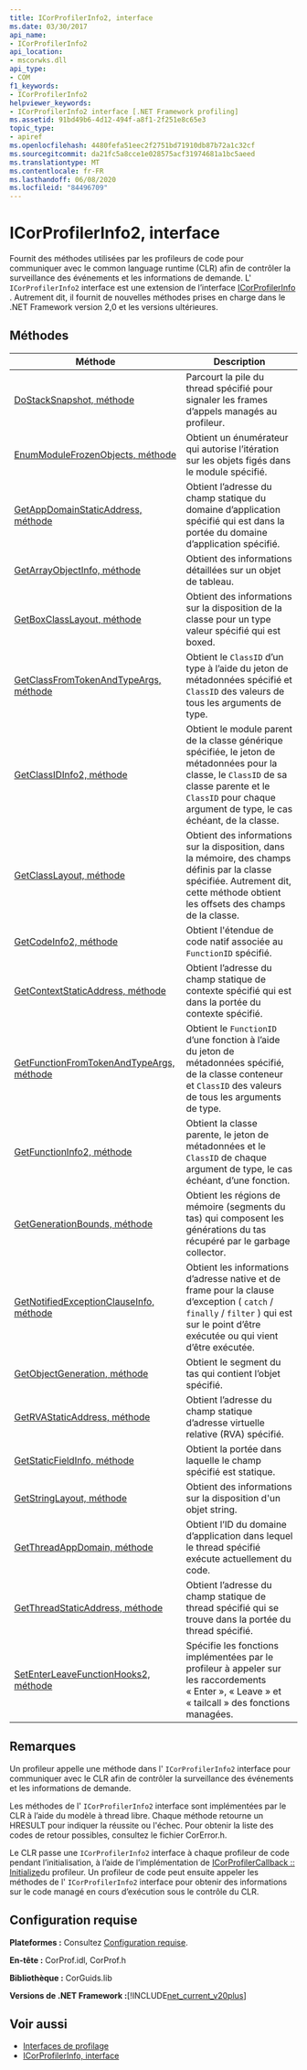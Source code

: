 ```yaml
---
title: ICorProfilerInfo2, interface
ms.date: 03/30/2017
api_name:
- ICorProfilerInfo2
api_location:
- mscorwks.dll
api_type:
- COM
f1_keywords:
- ICorProfilerInfo2
helpviewer_keywords:
- ICorProfilerInfo2 interface [.NET Framework profiling]
ms.assetid: 91bd49b6-4d12-494f-a8f1-2f251e8c65e3
topic_type:
- apiref
ms.openlocfilehash: 4480fefa51eec2f2751bd71910db87b72a1c32cf
ms.sourcegitcommit: da21fc5a8cce1e028575acf31974681a1bc5aeed
ms.translationtype: MT
ms.contentlocale: fr-FR
ms.lasthandoff: 06/08/2020
ms.locfileid: "84496709"
---
```

# <a name="icorprofilerinfo2-interface"></a>ICorProfilerInfo2, interface
Fournit des méthodes utilisées par les profileurs de code pour communiquer avec le common language runtime (CLR) afin de contrôler la surveillance des événements et les informations de demande. L' `ICorProfilerInfo2` interface est une extension de l’interface [ICorProfilerInfo](icorprofilerinfo-interface.md) . Autrement dit, il fournit de nouvelles méthodes prises en charge dans le .NET Framework version 2,0 et les versions ultérieures.  
  
## <a name="methods"></a>Méthodes  
  
|Méthode|Description|  
|------------|-----------------|  
|[DoStackSnapshot, méthode](icorprofilerinfo2-dostacksnapshot-method.md)|Parcourt la pile du thread spécifié pour signaler les frames d’appels managés au profileur.|  
|[EnumModuleFrozenObjects, méthode](icorprofilerinfo2-enummodulefrozenobjects-method.md)|Obtient un énumérateur qui autorise l’itération sur les objets figés dans le module spécifié.|  
|[GetAppDomainStaticAddress, méthode](icorprofilerinfo2-getappdomainstaticaddress-method.md)|Obtient l’adresse du champ statique du domaine d’application spécifié qui est dans la portée du domaine d’application spécifié.|  
|[GetArrayObjectInfo, méthode](icorprofilerinfo2-getarrayobjectinfo-method.md)|Obtient des informations détaillées sur un objet de tableau.|  
|[GetBoxClassLayout, méthode](icorprofilerinfo2-getboxclasslayout-method.md)|Obtient des informations sur la disposition de la classe pour un type valeur spécifié qui est boxed.|  
|[GetClassFromTokenAndTypeArgs, méthode](icorprofilerinfo2-getclassfromtokenandtypeargs-method.md)|Obtient le `ClassID` d’un type à l’aide du jeton de métadonnées spécifié et `ClassID` des valeurs de tous les arguments de type.|  
|[GetClassIDInfo2, méthode](icorprofilerinfo2-getclassidinfo2-method.md)|Obtient le module parent de la classe générique spécifiée, le jeton de métadonnées pour la classe, le `ClassID` de sa classe parente et le `ClassID` pour chaque argument de type, le cas échéant, de la classe.|  
|[GetClassLayout, méthode](icorprofilerinfo2-getclasslayout-method.md)|Obtient des informations sur la disposition, dans la mémoire, des champs définis par la classe spécifiée. Autrement dit, cette méthode obtient les offsets des champs de la classe.|  
|[GetCodeInfo2, méthode](icorprofilerinfo2-getcodeinfo2-method.md)|Obtient l'étendue de code natif associée au `FunctionID` spécifié.|  
|[GetContextStaticAddress, méthode](icorprofilerinfo2-getcontextstaticaddress-method.md)|Obtient l’adresse du champ statique de contexte spécifié qui est dans la portée du contexte spécifié.|  
|[GetFunctionFromTokenAndTypeArgs, méthode](icorprofilerinfo2-getfunctionfromtokenandtypeargs-method.md)|Obtient le `FunctionID` d’une fonction à l’aide du jeton de métadonnées spécifié, de la classe conteneur et `ClassID` des valeurs de tous les arguments de type.|  
|[GetFunctionInfo2, méthode](icorprofilerinfo2-getfunctioninfo2-method.md)|Obtient la classe parente, le jeton de métadonnées et le `ClassID` de chaque argument de type, le cas échéant, d’une fonction.|  
|[GetGenerationBounds, méthode](icorprofilerinfo2-getgenerationbounds-method.md)|Obtient les régions de mémoire (segments du tas) qui composent les générations du tas récupéré par le garbage collector.|  
|[GetNotifiedExceptionClauseInfo, méthode](icorprofilerinfo2-getnotifiedexceptionclauseinfo-method.md)|Obtient les informations d’adresse native et de frame pour la clause d’exception ( `catch` / `finally` / `filter` ) qui est sur le point d’être exécutée ou qui vient d’être exécutée.|  
|[GetObjectGeneration, méthode](icorprofilerinfo2-getobjectgeneration-method.md)|Obtient le segment du tas qui contient l’objet spécifié.|  
|[GetRVAStaticAddress, méthode](icorprofilerinfo2-getrvastaticaddress-method.md)|Obtient l’adresse du champ statique d’adresse virtuelle relative (RVA) spécifié.|  
|[GetStaticFieldInfo, méthode](icorprofilerinfo2-getstaticfieldinfo-method.md)|Obtient la portée dans laquelle le champ spécifié est statique.|  
|[GetStringLayout, méthode](icorprofilerinfo2-getstringlayout-method.md)|Obtient des informations sur la disposition d'un objet string.|  
|[GetThreadAppDomain, méthode](icorprofilerinfo2-getthreadappdomain-method.md)|Obtient l’ID du domaine d’application dans lequel le thread spécifié exécute actuellement du code.|  
|[GetThreadStaticAddress, méthode](icorprofilerinfo2-getthreadstaticaddress-method.md)|Obtient l’adresse du champ statique de thread spécifié qui se trouve dans la portée du thread spécifié.|  
|[SetEnterLeaveFunctionHooks2, méthode](icorprofilerinfo2-setenterleavefunctionhooks2-method.md)|Spécifie les fonctions implémentées par le profileur à appeler sur les raccordements « Enter », « Leave » et « tailcall » des fonctions managées.|  
  
## <a name="remarks"></a>Remarques  
 Un profileur appelle une méthode dans l' `ICorProfilerInfo2` interface pour communiquer avec le CLR afin de contrôler la surveillance des événements et les informations de demande.  
  
 Les méthodes de l' `ICorProfilerInfo2` interface sont implémentées par le CLR à l’aide du modèle à thread libre. Chaque méthode retourne un HRESULT pour indiquer la réussite ou l'échec. Pour obtenir la liste des codes de retour possibles, consultez le fichier CorError.h.  
  
 Le CLR passe une `ICorProfilerInfo2` interface à chaque profileur de code pendant l’initialisation, à l’aide de l’implémentation de [ICorProfilerCallback :: Initialize](icorprofilercallback-initialize-method.md)du profileur. Un profileur de code peut ensuite appeler les méthodes de l' `ICorProfilerInfo2` interface pour obtenir des informations sur le code managé en cours d’exécution sous le contrôle du CLR.  
  
## <a name="requirements"></a>Configuration requise  
 **Plateformes :** Consultez [Configuration requise](../../get-started/system-requirements.md).  
  
 **En-tête :** CorProf.idl, CorProf.h  
  
 **Bibliothèque :** CorGuids.lib  
  
 **Versions de .NET Framework :**[!INCLUDE[net_current_v20plus](../../../../includes/net-current-v20plus-md.md)]  
  
## <a name="see-also"></a>Voir aussi

- [Interfaces de profilage](profiling-interfaces.md)
- [ICorProfilerInfo, interface](icorprofilerinfo-interface.md)
